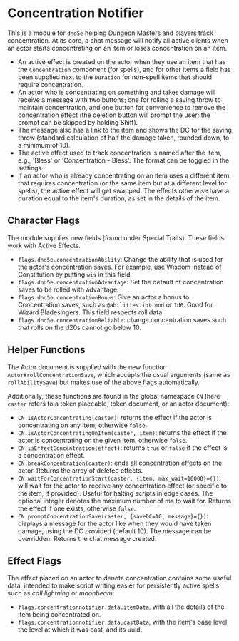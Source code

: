 # Concentration Notifier

This is a module for `dnd5e` helping Dungeon Masters and players track concentration.
At its core, a chat message will notify all active clients when an actor starts concentrating on an item or loses concentration on an item.

* An active effect is created on the actor when they use an item that has the `Concentration` component (for spells), and for other items a field has been supplied next to the `Duration` for non-spell items that should require concentration.
* An actor who is concentrating on something and takes damage will receive a message with two buttons; one for rolling a saving throw to maintain concentration, and one button for convenience to remove the concentration effect (the deletion button will prompt the user; the prompt can be skipped by holding Shift).
* The message also has a link to the item and shows the DC for the saving throw (standard calculation of half the damage taken, rounded down, to a minimum of 10).
* The active effect used to track concentration is named after the item, e.g., 'Bless' or 'Concentration - Bless'. The format can be toggled in the settings.
* If an actor who is already concentrating on an item uses a different item that requires concentration (or the same item but at a different level for spells), the active effect will get swapped. The effects otherwise have a duration equal to the item's duration, as set in the details of the item.

## Character Flags

The module supplies new fields (found under Special Traits). These fields work with Active Effects.
* `flags.dnd5e.concentrationAbility`: Change the ability that is used for the actor's concentration saves. For example, use Wisdom instead of Constitution by putting `wis` in this field.
* `flags.dnd5e.concentrationAdvantage`: Set the default of concentration saves to be rolled with advantage.
* `flags.dnd5e.concentrationBonus`: Give an actor a bonus to Concentration saves, such as `@abilities.int.mod` or `1d6`. Good for  Wizard Bladesingers. This field respects roll data.
* `flags.dnd5e.concentrationReliable`: change concentration saves such that rolls on the d20s cannot go below 10.

## Helper Functions

The Actor document is supplied with the new function `Actor#rollConcentrationSave`, which accepts the usual arguments (same as `rollAbilitySave`) but makes use of the above flags automatically.

Additionally, these functions are found in the global namespace `CN` (here `caster` refers to a token placeable, token document, or an actor document):
* `CN.isActorConcentrating(caster)`: returns the effect if the actor is concentrating on any item, otherwise `false`.
* `CN.isActorConcentratingOnItem(caster, item)`: returns the effect if the actor is concentrating on the given item, otherwise `false`.
* `CN.isEffectConcentration(effect)`: returns `true` or `false` if the effect is a concentration effect.
* `CN.breakConcentration(caster)`: ends all concentration effects on the actor. Returns the array of deleted effects.
* `CN.waitForConcentrationStart(caster, {item, max_wait=10000}={})`: will wait for the actor to receive any concentration effect (or specific to the item, if provided). Useful for halting scripts in edge cases. The optional integer denotes the maximum number of ms to wait for. Returns the effect if one exists, otherwise `false`.
* `CN.promptConcentrationSave(caster, {saveDC=10, message}={})`: displays a message for the actor like when they would have taken damage, using the DC provided (default 10). The message can be overridden. Returns the chat message created.

## Effect Flags

The effect placed on an actor to denote concentration contains some useful data, intended to make script writing easier for persistently active spells such as <em>call lightning</em> or <em>moonbeam</em>:
* `flags.concentrationnotifier.data.itemData`, with all the details of the item being concentrated on.
* `flags.concentrationnotifier.data.castData`, with the item's base level, the level at which it was cast, and its uuid.
